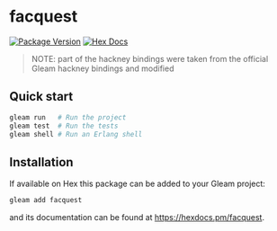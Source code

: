 # facquest

[![Package Version](https://img.shields.io/hexpm/v/facquest)](https://hex.pm/packages/facquest)
[![Hex Docs](https://img.shields.io/badge/hex-docs-ffaff3)](https://hexdocs.pm/facquest/)

> NOTE: part of the hackney bindings were taken from the official Gleam hackney bindings and modified

## Quick start

```sh
gleam run   # Run the project
gleam test  # Run the tests
gleam shell # Run an Erlang shell
```

## Installation

If available on Hex this package can be added to your Gleam project:

```sh
gleam add facquest
```

and its documentation can be found at <https://hexdocs.pm/facquest>.

